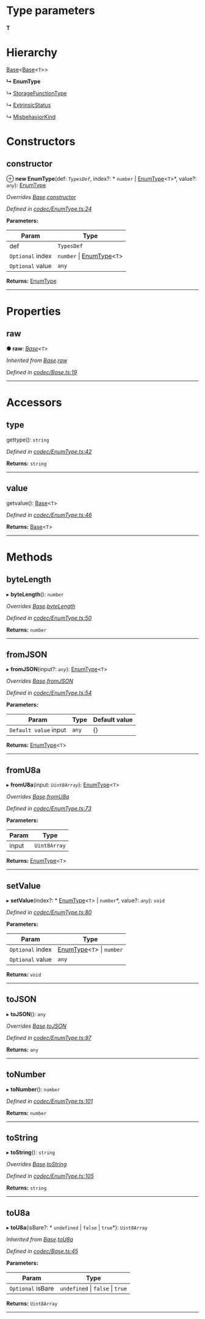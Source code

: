 

# Type parameters
#### T 
# Hierarchy

 [Base](_codec_base_.base.md)<[Base](_codec_base_.base.md)<`T`>>

**↳ EnumType**

↳  [StorageFunctionType](_metadata_.storagefunctiontype.md)

↳  [ExtrinsicStatus](_extrinsicstatus_.extrinsicstatus.md)

↳  [MisbehaviorKind](_misbehaviorreport_.misbehaviorkind.md)

# Constructors

<a id="constructor"></a>

##  constructor

⊕ **new EnumType**(def: *`TypesDef`*, index?: * `number` &#124; [EnumType](_codec_enumtype_.enumtype.md)<`T`>*, value?: *`any`*): [EnumType](_codec_enumtype_.enumtype.md)

*Overrides [Base](_codec_base_.base.md).[constructor](_codec_base_.base.md#constructor)*

*Defined in [codec/EnumType.ts:24](https://github.com/polkadot-js/api/blob/fb528d0/packages/types/src/codec/EnumType.ts#L24)*

**Parameters:**

| Param | Type |
| ------ | ------ |
| def | `TypesDef` |
| `Optional` index |  `number` &#124; [EnumType](_codec_enumtype_.enumtype.md)<`T`>|
| `Optional` value | `any` |

**Returns:** [EnumType](_codec_enumtype_.enumtype.md)

___

# Properties

<a id="raw"></a>

##  raw

**● raw**: *[Base](_codec_base_.base.md)<`T`>*

*Inherited from [Base](_codec_base_.base.md).[raw](_codec_base_.base.md#raw)*

*Defined in [codec/Base.ts:19](https://github.com/polkadot-js/api/blob/fb528d0/packages/types/src/codec/Base.ts#L19)*

___

# Accessors

<a id="type"></a>

##  type

gettype(): `string`

*Defined in [codec/EnumType.ts:42](https://github.com/polkadot-js/api/blob/fb528d0/packages/types/src/codec/EnumType.ts#L42)*

**Returns:** `string`

___
<a id="value"></a>

##  value

getvalue(): [Base](_codec_base_.base.md)<`T`>

*Defined in [codec/EnumType.ts:46](https://github.com/polkadot-js/api/blob/fb528d0/packages/types/src/codec/EnumType.ts#L46)*

**Returns:** [Base](_codec_base_.base.md)<`T`>

___

# Methods

<a id="bytelength"></a>

##  byteLength

▸ **byteLength**(): `number`

*Overrides [Base](_codec_base_.base.md).[byteLength](_codec_base_.base.md#bytelength)*

*Defined in [codec/EnumType.ts:50](https://github.com/polkadot-js/api/blob/fb528d0/packages/types/src/codec/EnumType.ts#L50)*

**Returns:** `number`

___
<a id="fromjson"></a>

##  fromJSON

▸ **fromJSON**(input?: *`any`*): [EnumType](_codec_enumtype_.enumtype.md)<`T`>

*Overrides [Base](_codec_base_.base.md).[fromJSON](_codec_base_.base.md#fromjson)*

*Defined in [codec/EnumType.ts:54](https://github.com/polkadot-js/api/blob/fb528d0/packages/types/src/codec/EnumType.ts#L54)*

**Parameters:**

| Param | Type | Default value |
| ------ | ------ | ------ |
| `Default value` input | `any` |  {} |

**Returns:** [EnumType](_codec_enumtype_.enumtype.md)<`T`>

___
<a id="fromu8a"></a>

##  fromU8a

▸ **fromU8a**(input: *`Uint8Array`*): [EnumType](_codec_enumtype_.enumtype.md)<`T`>

*Overrides [Base](_codec_base_.base.md).[fromU8a](_codec_base_.base.md#fromu8a)*

*Defined in [codec/EnumType.ts:73](https://github.com/polkadot-js/api/blob/fb528d0/packages/types/src/codec/EnumType.ts#L73)*

**Parameters:**

| Param | Type |
| ------ | ------ |
| input | `Uint8Array` |

**Returns:** [EnumType](_codec_enumtype_.enumtype.md)<`T`>

___
<a id="setvalue"></a>

##  setValue

▸ **setValue**(index?: * [EnumType](_codec_enumtype_.enumtype.md)<`T`> &#124; `number`*, value?: *`any`*): `void`

*Defined in [codec/EnumType.ts:80](https://github.com/polkadot-js/api/blob/fb528d0/packages/types/src/codec/EnumType.ts#L80)*

**Parameters:**

| Param | Type |
| ------ | ------ |
| `Optional` index |  [EnumType](_codec_enumtype_.enumtype.md)<`T`> &#124; `number`|
| `Optional` value | `any` |

**Returns:** `void`

___
<a id="tojson"></a>

##  toJSON

▸ **toJSON**(): `any`

*Overrides [Base](_codec_base_.base.md).[toJSON](_codec_base_.base.md#tojson)*

*Defined in [codec/EnumType.ts:97](https://github.com/polkadot-js/api/blob/fb528d0/packages/types/src/codec/EnumType.ts#L97)*

**Returns:** `any`

___
<a id="tonumber"></a>

##  toNumber

▸ **toNumber**(): `number`

*Defined in [codec/EnumType.ts:101](https://github.com/polkadot-js/api/blob/fb528d0/packages/types/src/codec/EnumType.ts#L101)*

**Returns:** `number`

___
<a id="tostring"></a>

##  toString

▸ **toString**(): `string`

*Overrides [Base](_codec_base_.base.md).[toString](_codec_base_.base.md#tostring)*

*Defined in [codec/EnumType.ts:105](https://github.com/polkadot-js/api/blob/fb528d0/packages/types/src/codec/EnumType.ts#L105)*

**Returns:** `string`

___
<a id="tou8a"></a>

##  toU8a

▸ **toU8a**(isBare?: * `undefined` &#124; `false` &#124; `true`*): `Uint8Array`

*Inherited from [Base](_codec_base_.base.md).[toU8a](_codec_base_.base.md#tou8a)*

*Defined in [codec/Base.ts:45](https://github.com/polkadot-js/api/blob/fb528d0/packages/types/src/codec/Base.ts#L45)*

**Parameters:**

| Param | Type |
| ------ | ------ |
| `Optional` isBare |  `undefined` &#124; `false` &#124; `true`|

**Returns:** `Uint8Array`

___

